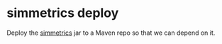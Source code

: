 # simmetrics deploy

Deploy the [simmetrics](https://sourceforge.net/projects/simmetrics/) jar to a Maven repo so that we can depend on it.
